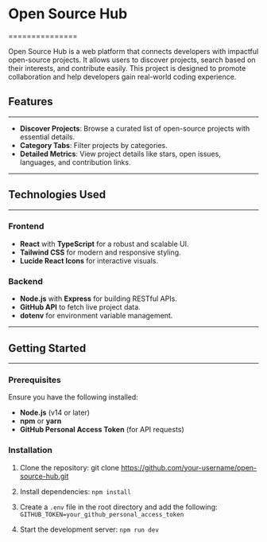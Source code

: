 # Open Source Hub
===============

Open Source Hub is a web platform that connects developers with impactful open-source projects. It allows users to discover projects, search based on their interests, and contribute easily. This project is designed to promote collaboration and help developers gain real-world coding experience.

## Features
--------

-   **Discover Projects**: Browse a curated list of open-source projects with essential details.
-   **Category Tabs**: Filter projects by categories.
-   **Detailed Metrics**: View project details like stars, open issues, languages, and contribution links.

* * * * *

## Technologies Used
-----------------

### Frontend

-   **React** with **TypeScript** for a robust and scalable UI.
-   **Tailwind CSS** for modern and responsive styling.
-   **Lucide React Icons** for interactive visuals.

### Backend

-   **Node.js** with **Express** for building RESTful APIs.
-   **GitHub API** to fetch live project data.
-   **dotenv** for environment variable management.

* * * * *

## Getting Started
---------------

### Prerequisites

Ensure you have the following installed:

-   **Node.js** (v14 or later)
-   **npm** or **yarn**
-   **GitHub Personal Access Token** (for API requests)
  
### Installation

1.  Clone the repository: git clone https://github.com/your-username/open-source-hub.git
   
2.  Install dependencies: `npm install`

3.  Create a `.env` file in the root directory and add the following:  `GITHUB_TOKEN=your_github_personal_access_token`

4.  Start the development server: `npm run dev`
